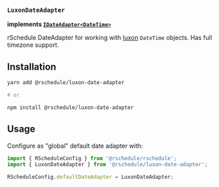 ### `LuxonDateAdapter`

**implements [`IDateAdapter<DateTime>`](../#IDateAdapter-Interface)**

rSchedule DateAdapter for working with [luxon](https://moment.github.io/luxon/) `DateTime` objects. Has full timezone support.

## Installation

```bash
yarn add @rschedule/luxon-date-adapter

# or

npm install @rschedule/luxon-date-adapter
```

## Usage

Configure as "global" default date adapter with:

```typescript
import { RScheduleConfig } from '@rschedule/rschedule';
import { LuxonDateAdapter } from '@rschedule/luxon-date-adapter';

RScheduleConfig.defaultDateAdapter = LuxonDateAdapter;
```
